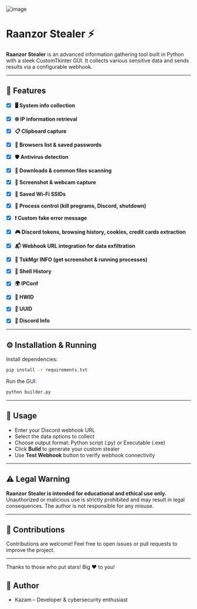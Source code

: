 ![image](https://github.com/user-attachments/assets/c0f53c12-768f-435d-9bbe-c6c2e110d4d0)


# Raanzor Stealer ⚡️

**Raanzor Stealer** is an advanced information gathering tool built in Python with a sleek CustomTkinter GUI. It collects various sensitive data and sends results via a configurable webhook.

---

## 🚀 Features


- [x] **🖥️ System info collection**  
- [x] **🌐 IP information retrieval**  
- [x] **📋 Clipboard capture**  
- [x] **🔐 Browsers list & saved passwords**  
- [x] **🛡️ Antivirus detection**  
- [x] **📁 Downloads & common files scanning**  
- [x] **📸 Screenshot & webcam capture**  
- [x] **📶 Saved Wi-Fi SSIDs**  
- [x] **🧨 Process control (kill programs, Discord, shutdown)**  
- [x] **❗ Custom fake error message**  
- [x] **🎮 Discord tokens, browsing history, cookies, credit cards extraction**  
- [x] **📬 Webhook URL integration for data exfiltration**  
- [x] **🧾 TskMgr INFO (get screenshot & running processes)**  
- [x] **🧠 Shell History**  
- [x] **🌍 IPConf**  
- [x] **💽 HWID**  
- [x] **🧬 UUID**  
- [x] **👤 Discord Info**


---

## ⚙️ Installation & Running

Install dependencies:

```bash
pip install -r requirements.txt
````

Run the GUI:

```bash
python builder.py
```

---

## 🎯 Usage

* Enter your Discord webhook URL
* Select the data options to collect
* Choose output format: Python script (.py) or Executable (.exe)
* Click **Build** to generate your custom stealer
* Use **Test Webhook** button to verify webhook connectivity

---

## ⚠️ Legal Warning

**Raanzor Stealer is intended for educational and ethical use only.**
Unauthorized or malicious use is strictly prohibited and may result in legal consequences.
The author is not responsible for any misuse.

---

## 🤝 Contributions

Contributions are welcome! Feel free to open issues or pull requests to improve the project.

---

Thanks to those who put stars! Big ❤️ to you!

## 👤 Author

* Kazam – Developer & cybersecurity enthusiast

